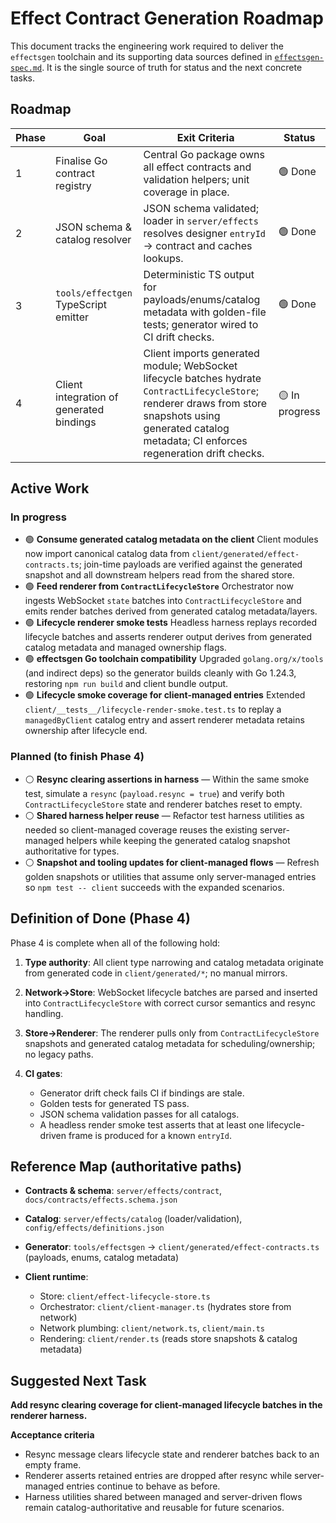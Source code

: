 # Effect Contract Generation Roadmap

This document tracks the engineering work required to deliver the `effectsgen` toolchain and its supporting data sources defined in [`effectsgen-spec.md`](./effectsgen-spec.md). It is the single source of truth for status and the next concrete tasks.

## Roadmap

| Phase | Goal                                     | Exit Criteria                                                                                                                                                                                               | Status         |
| ----- | ---------------------------------------- | ----------------------------------------------------------------------------------------------------------------------------------------------------------------------------------------------------------- | -------------- |
| 1     | Finalise Go contract registry            | Central Go package owns all effect contracts and validation helpers; unit coverage in place.                                                                                                                | 🟢 Done        |
| 2     | JSON schema & catalog resolver           | JSON schema validated; loader in `server/effects` resolves designer `entryId` → contract and caches lookups.                                                                                                | 🟢 Done        |
| 3     | `tools/effectgen` TypeScript emitter     | Deterministic TS output for payloads/enums/catalog metadata with golden-file tests; generator wired to CI drift checks.                                                                                     | 🟢 Done        |
| 4     | Client integration of generated bindings | Client imports generated module; WebSocket lifecycle batches hydrate `ContractLifecycleStore`; renderer draws from store snapshots using generated catalog metadata; CI enforces regeneration drift checks. | 🟡 In progress |

## Active Work

### In progress

* 🟢 **Consume generated catalog metadata on the client**
  Client modules now import canonical catalog data from `client/generated/effect-contracts.ts`; join-time payloads are verified against the generated snapshot and all downstream helpers read from the shared store.
* 🟢 **Feed renderer from `ContractLifecycleStore`**
  Orchestrator now ingests WebSocket `state` batches into `ContractLifecycleStore` and emits render batches derived from generated catalog metadata/layers.
* 🟢 **Lifecycle renderer smoke tests**
  Headless harness replays recorded lifecycle batches and asserts renderer output derives from generated catalog metadata and managed ownership flags.
* 🟢 **effectsgen Go toolchain compatibility**
  Upgraded `golang.org/x/tools` (and indirect deps) so the generator builds cleanly with Go 1.24.3, restoring `npm run build` and client bundle output.
* 🟢 **Lifecycle smoke coverage for client-managed entries**
  Extended `client/__tests__/lifecycle-render-smoke.test.ts` to replay a `managedByClient` catalog entry and assert renderer metadata retains ownership after lifecycle end.

### Planned (to finish Phase 4)

* ⚪ **Resync clearing assertions in harness** — Within the same smoke test, simulate a `resync` (`payload.resync = true`) and verify both `ContractLifecycleStore` state and renderer batches reset to empty.
* ⚪ **Shared harness helper reuse** — Refactor test harness utilities as needed so client-managed coverage reuses the existing server-managed helpers while keeping the generated catalog snapshot authoritative for types.
* ⚪ **Snapshot and tooling updates for client-managed flows** — Refresh golden snapshots or utilities that assume only server-managed entries so `npm test -- client` succeeds with the expanded scenarios.

## Definition of Done (Phase 4)

Phase 4 is complete when all of the following hold:

1. **Type authority**: All client type narrowing and catalog metadata originate from generated code in `client/generated/*`; no manual mirrors.
2. **Network→Store**: WebSocket lifecycle batches are parsed and inserted into `ContractLifecycleStore` with correct cursor semantics and resync handling.
3. **Store→Renderer**: The renderer pulls only from `ContractLifecycleStore` snapshots and generated catalog metadata for scheduling/ownership; no legacy paths.
4. **CI gates**:

   * Generator drift check fails CI if bindings are stale.
   * Golden tests for generated TS pass.
   * JSON schema validation passes for all catalogs.
   * A headless render smoke test asserts that at least one lifecycle-driven frame is produced for a known `entryId`.

## Reference Map (authoritative paths)

* **Contracts & schema**: `server/effects/contract`, `docs/contracts/effects.schema.json`
* **Catalog**: `server/effects/catalog` (loader/validation), `config/effects/definitions.json`
* **Generator**: `tools/effectsgen` → `client/generated/effect-contracts.ts` (payloads, enums, catalog metadata)
* **Client runtime**:

  * Store: `client/effect-lifecycle-store.ts`
  * Orchestrator: `client/client-manager.ts` (hydrates store from network)
  * Network plumbing: `client/network.ts`, `client/main.ts`
  * Rendering: `client/render.ts` (reads store snapshots & catalog metadata)

## Suggested Next Task

**Add resync clearing coverage for client-managed lifecycle batches in the renderer harness.**

**Acceptance criteria**

* Resync message clears lifecycle state and renderer batches back to an empty frame.
* Renderer asserts retained entries are dropped after resync while server-managed entries continue to behave as before.
* Harness utilities shared between managed and server-driven flows remain catalog-authoritative and reusable for future scenarios.
